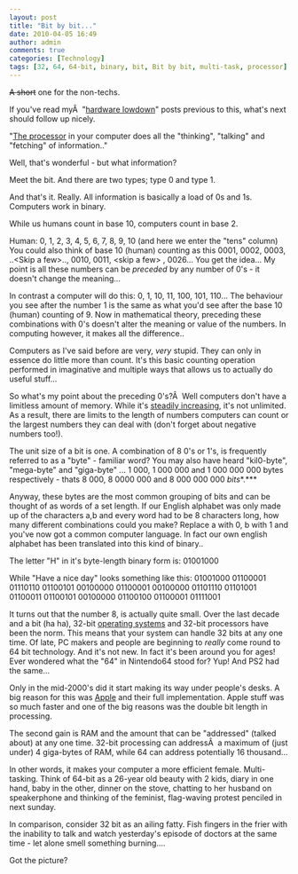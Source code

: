 ```yaml
---
layout: post
title: "Bit by bit..."
date: 2010-04-05 16:49
author: admin
comments: true
categories: [Technology]
tags: [32, 64, 64-bit, binary, bit, Bit by bit, multi-task, processor]
---
```

<span style="text-decoration: line-through;">A </span><span style="text-decoration: line-through;">short</span> one for the non-techs.

If you've read myÂ  "<a href="http://www.google.co.uk/#hl=en&amp;source=hp&amp;q=hardware+lowdown&amp;meta=&amp;aq=f&amp;aqi=&amp;aql=&amp;oq=&amp;gs_rfai=&amp;fp=459b761b84e2996a" target="_blank">hardware lowdown</a>" posts previous to this, what's next should follow up nicely.

"<a href="http://blog.johncyril.com/?p=91" target="_blank">The processor</a> in your computer does all the "thinking", "talking" and "fetching" of information.."

Well, that's wonderful - but what information?

Meet the bit. And there are two types; type 0 and type 1.
<!--more-->And that's it. Really. All information is basically a load of 0s and 1s. Computers work in binary.
While us humans count in base 10, computers count in base 2.

Human: 0, 1, 2, 3, 4, 5, 6, 7, 8, 9, 10 (and here we enter the "tens" column)
You could also think of base 10 (human) counting as this 0001, 0002, 0003, ..&lt;Skip a few&gt;.., 0010, 0011, &lt;skip a few&gt; , 0026... You get the idea... My point is all these numbers can be *preceded* by any number of 0's - it doesn't change the meaning...

In contrast a computer will do this:
0, 1, 10, 11, 100, 101, 110... The behaviour you see after the number 1 is the same as what you'd see after the base 10 (human) counting of 9.
Now in mathematical theory, preceding these combinations with 0's doesn't alter the meaning or value of the numbers. In computing however, it makes all the difference..

Computers as I've said before are very, *very* stupid. They can only in essence do little more than count. It's this basic counting operation performed in imaginative and multiple ways that allows us to actually do useful stuff...

So what's my point about the preceding 0's?Â  Well computers don't have a limitless amount of memory. While it's <a href="http://johncyril.com/?p=75" target="_blank">steadily increasing</a>, it's not unlimited. As a result, there are limits to the length of numbers computers can count or the largest numbers they can deal with (don't forget about negative numbers too!).

The unit size of a bit is one. A combination of 8 0's or 1's, is frequently referred to as a "byte" - familiar word? You may also have heard "kil0-byte", "mega-byte" and "giga-byte" ... 1 000, 1 000 000 and 1 000 000 000 bytes respectively - thats 8 000, 8 0000 000 and 8 000 000 000 *bits**.***

Anyway, these bytes are the most common grouping of bits and can be thought of as words of a set length.
If our English alphabet was only made up of the characters a,b and every word had to be 8 characters long, how many different combinations could you make?
Replace a with 0, b with 1 and you've now got a common computer language. In fact our own english alphabet has been translated into this kind of binary..

The letter "H" in it's byte-length binary form is: 01001000

While "Have a nice day" looks something like this: 01001000 01100001 01110110 01100101 00100000 01100001 00100000 01101110 01101001 01100011 01100101 00100000 01100100 01100001 01111001

It turns out that the number 8, is actually quite small. Over the last decade and a bit (ha ha), 32-bit <a href="http://blog.johncyril.com/?p=9" target="_blank">operating systems</a> and 32-bit processors have been the norm. This means that your system can handle 32 bits at any one time.
Of late, PC makers and people are beginning to *really* come round to 64 bit technology. And it's not new. In fact it's been around you for ages! Ever wondered what the "64" in Nintendo64 stood for? Yup! And PS2 had the same...

Only in the mid-2000's did it start making its way under people's desks. A big reason for this was <a href="http://blog.johncyril.com/?p=36" target="_blank">Apple</a> and their full implementation. Apple stuff was so much faster and one of the big reasons was the double bit length in processing.

The second gain is RAM and the amount that can be "addressed" (talked about)  at any one time.
32-bit processing can addressÂ  a maximum of (just under) 4 giga-bytes of  RAM, while 64 can address potentially 16 thousand...

In other words, it makes your computer a more efficient female. Multi-tasking. Think of 64-bit as a 26-year old beauty with 2 kids, diary in one hand, baby in the other, dinner on the stove, chatting to her husband on speakerphone and thinking of the feminist, flag-waving protest penciled in next sunday.

In comparison, consider 32 bit as an ailing fatty. Fish fingers in the frier with the inability to talk and watch yesterday's episode of doctors at the same time - let alone smell something burning....

Got the picture?
